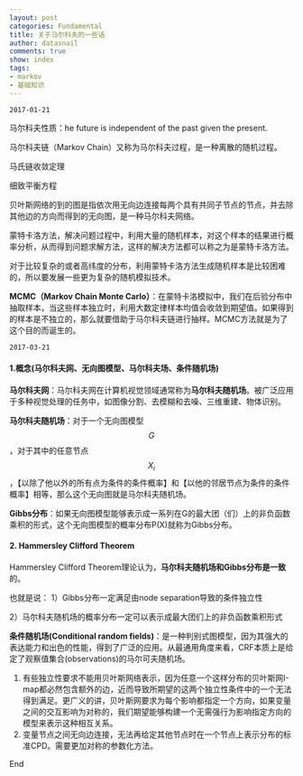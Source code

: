 ```yaml
---
layout: post
categories: Fundamental
title: 关于马尔科夫的一些话
author: datasnail
comments: true
show: index
tags:
- markov
- 基础知识
---
```



	2017-01-21

马尔科夫性质：he future is independent of the past given the present.

马尔科夫链（Markov Chain）又称为马尔科夫过程，是一种离散的随机过程。

马氏链收敛定理

细致平衡方程

贝叶斯网络的到的图是指依次用无向边连接每两个具有共同子节点的节点，并去除其他边的方向而得到的无向图，是一种马尔科夫网络。

蒙特卡洛方法，解决问题过程中，利用大量的随机样本，对这个样本的结果进行概率分析，从而得到问题求解方法，这样的解决方法都可以称之为是蒙特卡洛方法。

对于比较复杂的或者高纬度的分布，利用蒙特卡洛方法生成随机样本是比较困难的，所以要发展一些更为复杂的随机模拟技术。

**MCMC（Markov Chain Monte Carlo）**：在蒙特卡洛模拟中，我们在后验分布中抽取样本，当这些样本独立时，利用大数定律样本均值会收敛到期望值。如果得到的样本是不独立的，那么就要借助于马尔科夫链进行抽样。MCMC方法就是为了这个目的而诞生的。


	2017-03-21

#### **1.概念(马尔科夫网、无向图模型、马尔科夫场、条件随机场)**


**马尔科夫网**：马尔科夫网在计算机视觉领域通常称为**马尔科夫随机场**。被广泛应用于多种视觉处理的任务中，如图像分割、去模糊和去噪、三维重建、物体识别。

**马尔科夫随机场**：对于一个无向图模型$$G$$，对于其中的任意节点$$X_i$$，【以除了他以外的所有点为条件的条件概率】和【以他的邻居节点为条件的条件概率】相等，那么这个无向图就是马尔科夫随机场。

**Gibbs分布**：如果无向图模型能够表示成一系列在G的最大团（们）上的非负函数乘积的形式，这个无向图模型的概率分布P(X)就称为Gibbs分布。

#### **2. Hammersley Clifford Theorem**

Hammersley Clifford Theorem理论认为，**马尔科夫随机场和Gibbs分布是一致**的。

也就是说：
1）Gibbs分布一定满足由node separation导致的条件独立性

2）马尔科夫随机场的概率分布一定可以表示成最大团们上的非负函数乘积形式


**条件随机场(Conditional random fields)**：是一种判别式图模型，因为其强大的表达能力和出色的性能，得到了广泛的应用。从最通用角度来看，CRF本质上是给定了观察值集合(observations)的马尔可夫随机场。


1. 有些独立性要求不能用贝叶斯网络表示，因为任意一个这样分布的贝叶斯网I-map都必然包含额外的边，近而导致所期望的这两个独立性条件中的一个无法得到满足。更广义的讲，贝叶斯网要求为每个影响都指定一个方向，如果变量之间的交互影响为对称的，我们期望能够构建一个无需强行为影响指定方向的模型来表示这种相互关系。
2. 变量节点之间无向边连接，无法再给定其他节点时在一个节点上表示分布的标准CPD。需要更加对称的参数化方法。

End

